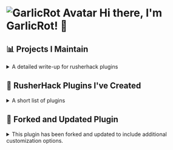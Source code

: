 # <img src="https://github.com/GarlicRot.png" alt="GarlicRot Avatar" width="50" /> Hi there, I'm GarlicRot! 👋

## 📊 Projects I Maintain

<details>
  <summary>A detailed write-up for rusherhack plugins</summary>

<div align="center">
  <img src="https://github.com/RusherDevelopment/rusherhack-plugins/raw/main/Assets/RusherHacks/rh_head.png" alt="RusherHacks Logo" width="150" />
</div>

### [RusherHack Plugins](https://github.com/RusherDevelopment/rusherhack-plugins)


![GitHub stars](https://img.shields.io/github/stars/RusherDevelopment/rusherhack-plugins?style=social)
![GitHub last commit](https://img.shields.io/github/last-commit/RusherDevelopment/rusherhack-plugins)
![GitHub contributors](https://img.shields.io/github/contributors/RusherDevelopment/rusherhack-plugins)

I actively maintain a repository of plugins designed to enhance the RusherHack experience. This project is a collaboration with other developers to provide a variety of useful plugins.
</details>

## 🔌 RusherHack Plugins I've Created

<details>
  <summary>A short list of plugins</summary>



<div align="center">
  <img src="https://github.com/GarlicRot/GarlicSight/raw/master/assets/GarlicSight.png" alt="GarlicSight Icon" width="150" />
</div>

### [GarlicSight](https://github.com/GarlicRot/GarlicSight)

![GitHub stars](https://img.shields.io/github/stars/GarlicRot/GarlicSight?style=social)
![GitHub last commit](https://img.shields.io/github/last-commit/GarlicRot/GarlicSight)
[![GitHub All Releases](https://img.shields.io/github/downloads/GarlicRot/GarlicSight/total)](https://github.com/GarlicRot/GarlicSight/releases/download/v1.0.1/Garlic-Sight-1.0.1.jar)

GarlicSight is a RusherHack plugin designed to enhance your crosshair information display. It offers detailed insights about the blocks and entities you're targeting, including information on mobs, players, and other entities in your line of sight. With GarlicSight, you can also customize display settings to toggle titles such as 'Block:', 'Entity:', 'Position:', or 'Health', giving you full control over the information presented on your screen.

---

<div align="center">
  <img src="https://github.com/GarlicRot/LightningPop/raw/master/assets/LightningPop.png" alt="LightningPop Icon" width="150" />
</div>

### [LightningPop](https://github.com/GarlicRot/LightningPop)

![GitHub stars](https://img.shields.io/github/stars/GarlicRot/LightningPop?style=social)
![GitHub last commit](https://img.shields.io/github/last-commit/GarlicRot/LightningPop)
[![GitHub All Releases](https://img.shields.io/github/downloads/GarlicRot/LightningPop/total)](https://github.com/GarlicRot/LightningPop/releases/download/v1.0.1/LightningPop-1.0.1.jar)

LightningPop is a dynamic RusherHack plugin that triggers lightning effects during key gameplay events, such as totem pops and player deaths. With LightningPop, you can customize whether lightning strikes occur when a player’s totem pops or when they die. The plugin offers flexible settings to include or exclude your own totem pops and to decide if lightning should trigger on any death or only those caused by attacks.

---

<div align="center">
  <img src="https://github.com/GarlicRot/AutoBucket/raw/master/assets/AutoBucket.png" alt="AutoBucket Icon" width="150" />
</div>

### [AutoBucket](https://github.com/GarlicRot/AutoBucket)

![GitHub stars](https://img.shields.io/github/stars/GarlicRot/AutoBucket?style=social)
![GitHub last commit](https://img.shields.io/github/last-commit/GarlicRot/AutoBucket)
[![GitHub All Releases](https://img.shields.io/github/downloads/GarlicRot/AutoBucket/total)](https://github.com/GarlicRot/AutoBucket/releases/download/v1.0.3/AutoBucket-1.0.3.jar)

AutoBucket is a RusherHack plugin designed for automatically capturing aquatic mobs with water buckets. This plugin simplifies the process of collecting various aquatic creatures by automating the use of water buckets when you're near specific mobs. AutoBucket offers customizable settings to target particular types of aquatic mobs.
</details>

## 🔄 Forked and Updated Plugin

<details>
  <summary>This plugin has been forked and updated to include additional customization options.</summary>

### [RusherHack Instance Info](https://github.com/GarlicRot/rusherhack-instance-info)

![GitHub stars](https://img.shields.io/github/stars/GarlicRot/rusherhack-instance-info?style=social)
![GitHub last commit](https://img.shields.io/github/last-commit/GarlicRot/rusherhack-instance-info)
[![GitHub All Releases](https://img.shields.io/github/downloads/GarlicRot/rusherhack-instance-info/total)](https://github.com/GarlicRot/rusherhack-instance-info/releases/download/v1.3/instance-info-1.3.jar)

**rusherhack-instance-info** is a RusherHack plugin originally designed to enhance the Minecraft window title by displaying useful information such as your account name, the server you're connected to, and your Minecraft skin as the window icon. This fork not only retains these original functionalities but also introduces several new customization options to give you even greater control over the information displayed.

- **Custom Account Name**: Now, you can set a custom account name to appear in the window title instead of your actual account name. This feature allows for greater privacy or personalization, with the default name set to "Notch".

- **Custom Server Name**: Added the ability to replace the actual server IP in the window title with a custom server name. This is particularly useful for keeping server details private or for adding a personal touch. The default custom server name is "oldfag.org".

- **Custom Status Messages**: You can now fully customize the messages displayed when you are not connected to a server or when you are in singleplayer mode. This enhancement allows you to replace the standard "Not Connected" and "Singleplayer" texts with messages that better suit your preferences.
</details>
